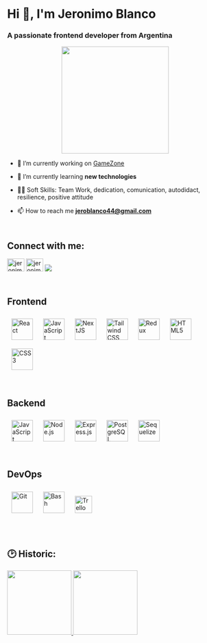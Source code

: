 <h1>Hi 👋, I'm Jeronimo Blanco</h1>
<h3>A passionate frontend developer from Argentina</h3>

<div align="center">
  <img src="https://camo.githubusercontent.com/bb27b9c1df90df738e91a54665d3adb08f60583fad2f266ffbde14508e6dc918/68747470733a2f2f692e70696e696d672e636f6d2f6f726967696e616c732f65342f32362f37302f65343236373032656466383734623138316163656431653266613563366364652e676966" align="center" height="250" width="250" />
</div>


- 🔭 I’m currently working on [GameZone](https://front-gamezone-production.up.railway.app/home)

- 🌱 I’m currently learning **new technologies**
  
-  🤹🏻 Soft Skills: Team Work, dedication, comunication, autodidact, resilience, positive attitude

- 📫 How to reach me **jeroblanco44@gmail.com**

## <br>Connect with me:</br>
<p>
<a href="https://www.linkedin.com/in/jeronimo-blanco-72a3a4261/" target="blank"><img src="https://raw.githubusercontent.com/rahuldkjain/github-profile-readme-generator/master/src/images/icons/Social/linked-in-alt.svg" alt="jeronimo blanco" height="30" width="40" /></a>
<a href="https://github.com/JeroBl" target="blank"><img src="https://raw.githubusercontent.com/rahuldkjain/github-profile-readme-generator/master/src/images/icons/Social/github.svg" alt="jeronimo blanco" height="30" width="40" /></a>
<a href = "jeroblanco44@gmail.com"><img src="https://www.vectorlogo.zone/logos/gmail/gmail-ar21.svg" target="_blank"></a>

</p>

## <br>Frontend</br>
<div>
<a href="https://reactjs.org/" target="_blank"><img style="margin: 10px" src="https://profilinator.rishav.dev/skills-assets/react-original-wordmark.svg" alt="React" height="50" /></a>  
<a href="https://www.javascript.com/" target="_blank"><img style="margin: 10px" src="https://profilinator.rishav.dev/skills-assets/javascript-original.svg" alt="JavaScript" height="50" /></a>  
<a href="https://nextjs.org/" target="_blank"><img style="margin: 10px" src="https://profilinator.rishav.dev/skills-assets/nextjs.png" alt="NextJS" height="50" /></a>  
<a href="https://www.tailwindcss.com/" target="_blank"><img style="margin: 10px" src="https://profilinator.rishav.dev/skills-assets/tailwindcss.svg" alt="Tailwind CSS" height="50" /></a>  
<a href="https://redux.js.org/" target="_blank"><img style="margin: 10px" src="https://profilinator.rishav.dev/skills-assets/redux-original.svg" alt="Redux" height="50" /></a>  
<a href="https://en.wikipedia.org/wiki/HTML5" target="_blank"><img style="margin: 10px" src="https://profilinator.rishav.dev/skills-assets/html5-original-wordmark.svg" alt="HTML5" height="50" /></a>  
<a href="https://www.w3schools.com/css/" target="_blank"><img style="margin: 10px" src="https://profilinator.rishav.dev/skills-assets/css3-original-wordmark.svg" alt="CSS3" height="50" /></a>  
</div>

## <br>Backend</br>
<div>
<a href="https://www.javascript.com/" target="_blank"><img style="margin: 10px" src="https://profilinator.rishav.dev/skills-assets/javascript-original.svg" alt="JavaScript" height="50" /></a>  
<a href="https://nodejs.org/" target="_blank"><img style="margin: 10px" src="https://profilinator.rishav.dev/skills-assets/nodejs-original-wordmark.svg" alt="Node.js" height="50" /></a>  
<a href="https://expressjs.com/" target="_blank"><img style="margin: 10px" src="https://profilinator.rishav.dev/skills-assets/express-original-wordmark.svg" alt="Express.js" height="50" /></a>  
<a href="https://www.postgresql.org/" target="_blank"><img style="margin: 10px" src="https://profilinator.rishav.dev/skills-assets/postgresql-original-wordmark.svg" alt="PostgreSQL" height="50" /></a>  
<a href="https://sequelize.org/" target="_blank"><img style="margin: 10px" src="https://seeklogo.com/images/S/sequelize-logo-9A5075DB9F-seeklogo.com.png" alt="Sequelize" height="50" /></a>  
</div>

## <br>DevOps</br>
<div>
<a href="https://github.com/" target="_blank"><img style="margin: 10px" src="https://profilinator.rishav.dev/skills-assets/git-scm-icon.svg" alt="Git" height="50" /></a>  
<a href="https://www.gnu.org/software/bash/" target="_blank"><img style="margin: 10px" src="https://profilinator.rishav.dev/skills-assets/gnu_bash-icon.svg" alt="Bash" height="50" /></a>  
<a href="https://trello.com/" target="_blank"><img style="margin: 10px" src="https://w7.pngwing.com/pngs/115/721/png-transparent-trello-social-icons-icon.png" alt="Trello" height="40" /></a>  
</div>

</td></tr></table>  

<br/>  

## <br> 🕑 Historic:</br>
<div>
  <a href="https://github.com/JeroBl">
  <img height="150em" src="https://github-readme-stats.vercel.app/api?username=JeroBl&show_icons=true&theme=default&include_all_commits=true&count_private=true"/>
  <img height="150em" src="https://github-readme-stats.vercel.app/api/top-langs/?username=JeroBl&layout=compact&langs_count=7&theme=default"/>
</div>



